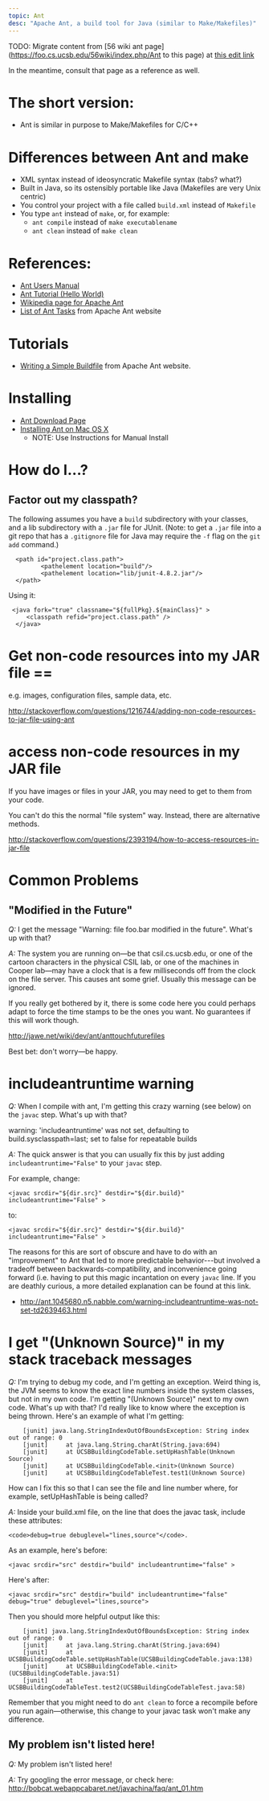```yaml
---
topic: Ant
desc: "Apache Ant, a build tool for Java (similar to Make/Makefiles)"
---
```


TODO: Migrate content from [56 wiki ant page](https://foo.cs.ucsb.edu/56wiki/index.php/Ant to this page)
at [this edit link](https://github.com/UCSB-CS56-pconrad/UCSB-CS56-pconrad.github.io/edit/master/_topics/ant.md)

In the meantime, consult that page as a reference as well.

# The short version:

* Ant is similar in purpose to Make/Makefiles for C/C++

# Differences between Ant and make

* XML syntax instead of ideosyncratic Makefile syntax (tabs? what?)
* Built in Java, so its ostensibly portable like Java (Makefiles are very Unix centric)
* You control your project with a file called `build.xml` instead of `Makefile`
* You type `ant` instead of `make`, or, for example: 
    * `ant compile` instead of `make executablename`
    * `ant clean` instead of `make clean`


# References:

* [Ant Users Manual](https://ant.apache.org/manual/)
* [Ant Tutorial (Hello World)](https://ant.apache.org/manual/tutorial-HelloWorldWithAnt.html)
* [Wikipedia page for Apache Ant](https://en.wikipedia.org/wiki/Apache_Ant)
* [List of Ant Tasks](http://ant.apache.org/manual/tasksoverview.html ) from Apache Ant website

# Tutorials

* [Writing a Simple Buildfile](http://ant.apache.org/manual/using.html) from Apache Ant website.

# Installing
* [Ant Download Page](http://ant.apache.org/bindownload.cgi)
* [Installing Ant on Mac OS X](http://stackoverflow.com/questions/3222804/how-can-i-install-apache-ant-on-mac-os-x) 
    * NOTE: Use Instructions for Manual Install

# How do I...? 

## Factor out my classpath? 

The following assumes you have a `build` subdirectory with your classes, and a lib subdirectory with a `.jar` file
for JUnit.  (Note: to get a `.jar` file into a git repo that has a `.gitignore` file for Java may require the `-f` flag on the `git add` command.)

```
  <path id="project.class.path">                                                               
         <pathelement location="build"/>                                                       
         <pathelement location="lib/junit-4.8.2.jar"/>    
  </path>
```

Using it:

```
 <java fork="true" classname="${fullPkg}.${mainClass}" >
     <classpath refid="project.class.path" />   
  </java>          
```

# Get non-code resources into my JAR file ==

e.g. images, configuration files, sample data, etc.

http://stackoverflow.com/questions/1216744/adding-non-code-resources-to-jar-file-using-ant

# access non-code resources in my JAR file 

If you have images or files in your JAR, you may need to get to them from your code.

You can't do this the normal "file system" way.  Instead, there are alternative methods.

http://stackoverflow.com/questions/2393194/how-to-access-resources-in-jar-file

# Common Problems 

## "Modified in the Future"

*Q:* I get the message "Warning: file foo.bar modified in the future". What's up with that?

*A:* The system you are running on&mdash;be that csil.cs.ucsb.edu, or one of the cartoon characters in the physical CSIL lab, or one of the machines in Cooper lab&mdash;may have a clock that is a few milliseconds off from the clock on the file server.   This causes ant some grief. Usually this message can be ignored.

If you really get bothered by it, there is some code here you could perhaps adapt to force the time stamps to be the ones you want. No guarantees if this will work though.

http://jawe.net/wiki/dev/ant/anttouchfuturefiles

Best bet: don't worry&mdash;be happy.

# includeantruntime warning 

*Q:* When I compile with ant, I'm getting this crazy warning (see below) on the `javac` step. What's up with that?

 warning: 'includeantruntime' was not set, defaulting to build.sysclasspath=last; set to false for repeatable builds

*A:* The quick answer is that you can usually fix this by just adding `includeantruntime="False"` to your `javac` step.

For example, change:

```
<javac srcdir="${dir.src}" destdir="${dir.build}" includeantruntime="False" >
```
to:

```
<javac srcdir="${dir.src}" destdir="${dir.build}" includeantruntime="False" >
```

The reasons for this are sort of obscure and have to do with an "improvement" to Ant that led to more predictable behavior---but involved a tradeoff between backwards-compatibility, and inconvenience going forward (i.e. having to put this magic incantation on every <code>javac</code> line. If you are deathly curious, a more detailed explanation can be found at this link.

* <http://ant.1045680.n5.nabble.com/warning-includeantruntime-was-not-set-td2639463.html> 

# I get "(Unknown Source)" in my stack traceback messages 

*Q:* I'm trying to debug my code, and I'm getting an exception. Weird thing is, the JVM seems to know the exact line numbers inside the system classes, but not in my own code.  I'm getting "(Unknown Source)" next to my own code. What's up with that?  I'd really like to know where the exception is being thrown. Here's an example of what I'm getting:

```
    [junit] java.lang.StringIndexOutOfBoundsException: String index out of range: 0
    [junit] 	at java.lang.String.charAt(String.java:694)
    [junit] 	at UCSBBuildingCodeTable.setUpHashTable(Unknown Source)
    [junit] 	at UCSBBuildingCodeTable.<init>(Unknown Source)
    [junit] 	at UCSBBuildingCodeTableTest.test1(Unknown Source)
```

How can I fix this so that I can see the file and line number where, for example, setUpHashTable is being called?

*A:* Inside your build.xml file, on the line that does the javac task, include these attributes: 

```
<code>debug=true debuglevel="lines,source"</code>.
```
As an example, here's before:

```
<javac srcdir="src" destdir="build" includeantruntime="false" >      
```

Here's after:
```
<javac srcdir="src" destdir="build" includeantruntime="false" debug="true" debuglevel="lines,source">      
```

Then you should more helpful output like this:

```
    [junit] java.lang.StringIndexOutOfBoundsException: String index out of range: 0
    [junit] 	at java.lang.String.charAt(String.java:694)
    [junit] 	at UCSBBuildingCodeTable.setUpHashTable(UCSBBuildingCodeTable.java:138)
    [junit] 	at UCSBBuildingCodeTable.<init>(UCSBBuildingCodeTable.java:51)
    [junit] 	at UCSBBuildingCodeTableTest.test2(UCSBBuildingCodeTableTest.java:58)
```

Remember that you might need to do `ant clean` to force a recompile before you run again&mdash;otherwise, this change to your javac task won't make any difference.

## My problem isn't listed here!


*Q:* My problem isn't listed here!

*A:* Try googling the error message, or check here: http://bobcat.webappcabaret.net/javachina/faq/ant_01.htm

